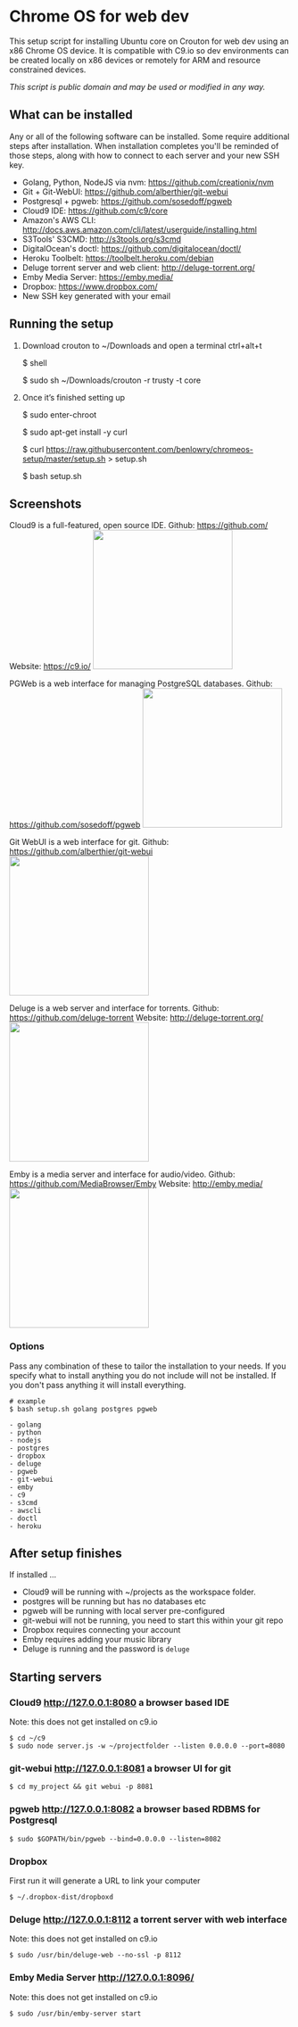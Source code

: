 # Chrome OS for web dev
This setup script for installing Ubuntu core on Crouton for web dev using an x86 Chrome OS device.  It is 
compatible with C9.io so dev environments can be created locally on x86 devices or remotely for ARM and
resource constrained devices.

*This script is public domain and may be used or modified in any way.*

## What can be installed
Any or all of the following software can be installed.  Some require additional steps after installation.
When installation completes you'll be reminded of those steps, along with how to connect to each server
and your new SSH key.

- Golang, Python, NodeJS via nvm: https://github.com/creationix/nvm
- Git + Git-WebUI: https://github.com/alberthier/git-webui
- Postgresql + pgweb: https://github.com/sosedoff/pgweb
- Cloud9 IDE: https://github.com/c9/core
- Amazon's  AWS CLI: http://docs.aws.amazon.com/cli/latest/userguide/installing.html
- S3Tools' S3CMD: http://s3tools.org/s3cmd
- DigitalOcean's doctl: https://github.com/digitalocean/doctl/
- Heroku Toolbelt: https://toolbelt.heroku.com/debian
- Deluge torrent server and web client: http://deluge-torrent.org/
- Emby Media Server: https://emby.media/
- Dropbox: https://www.dropbox.com/
- New SSH key generated with your email

## Running the setup
1) Download crouton to ~/Downloads and open a terminal ctrl+alt+t

    $ shell
    
    $ sudo sh ~/Downloads/crouton -r trusty -t core
    
2) Once it’s finished setting up

    $ sudo enter-chroot
    
    $ sudo apt-get install -y curl
    
    $ curl https://raw.githubusercontent.com/benlowry/chromeos-setup/master/setup.sh > setup.sh 
    
    $ bash setup.sh
    
## Screenshots
Cloud9 is a full-featured, open source IDE.
Github: https://github.com/
Website: https://c9.io/
<a href='https://raw.github.com/benlowry/chromeos-setup/master/cloud9.png'><img src="https://raw.github.com/benlowry/chromeos-setup/master/cloud9.png" width="250"/></a>

PGWeb is a web interface for managing PostgreSQL databases.
Github: https://github.com/sosedoff/pgweb
<img src="https://raw.github.com/benlowry/chromeos-setup/master/pgweb.png" width="250"/>

Git WebUI is a web interface for git.
Github: https://github.com/alberthier/git-webui
<img src="https://raw.github.com/benlowry/chromeos-setup/master/gitwebui.png" width="250"/>

Deluge is a web server and interface for torrents.
Github: https://github.com/deluge-torrent
Website: http://deluge-torrent.org/
<img src="https://raw.github.com/benlowry/chromeos-setup/master/deluge.png" width="250"/>

Emby is a media server and interface for audio/video.
Github: https://github.com/MediaBrowser/Emby
Website: http://emby.media/
<img src="https://raw.github.com/benlowry/chromeos-setup/master/emby.jpg" width="250"/>
    
### Options
Pass any combination of these to tailor the installation to your needs.  If you specify what
to install anything you do not include will not be installed.  If you don't pass anything it
will install everything.

    # example 
    $ bash setup.sh golang postgres pgweb

    - golang
    - python
    - nodejs
    - postgres
    - dropbox
    - deluge
    - pgweb
    - git-webui
    - emby
    - c9
    - s3cmd
    - awscli
    - doctl
    - heroku
    
## After setup finishes
If installed ...
- Cloud9 will be running with ~/projects as the workspace folder.  
- postgres will be running but has no databases etc
- pgweb will be running with local server pre-configured
- git-webui will not be running, you need to start this within your git repo
- Dropbox requires connecting your account
- Emby requires adding your music library
- Deluge is running and the password is `deluge`
    
## Starting servers
### Cloud9 http://127.0.0.1:8080 a browser based IDE 
Note: this does not get installed on c9.io

    $ cd ~/c9
    $ sudo node server.js -w ~/projectfolder --listen 0.0.0.0 --port=8080

### git-webui http://127.0.0.1:8081 a browser UI for git
  
    $ cd my_project && git webui -p 8081 

### pgweb http://127.0.0.1:8082 a browser based RDBMS for Postgresql 
    
    $ sudo $GOPATH/bin/pgweb --bind=0.0.0.0 --listen=8082
    
### Dropbox
First run it will generate a URL to link your computer
  
    $ ~/.dropbox-dist/dropboxd

### Deluge http://127.0.0.1:8112 a torrent server with web interface
Note: this does not get installed on c9.io

    $ sudo /usr/bin/deluge-web --no-ssl -p 8112
    
### Emby Media Server http://127.0.0.1:8096/
Note: this does not get installed on c9.io

    $ sudo /usr/bin/emby-server start

